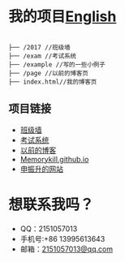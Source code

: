# 我的项目[English](https://github.com/Memorykill/Memorykill.github.io/blob/master/guide/readEnglish.md)
<pre><code>
├── /2017 //班级墙
├── /exam //考试系统
├── /example //写的一些小例子
├── /page //以前的博客页
├── index.html//我的博客页
</pre></code>
## 项目链接
* [班级墙](http://520you.club/2017)
* [考试系统](http://520you.club/exam)
* [以前的博客](http://520you.club/)
* [Memorykill.github.io](https://memorykill.github.io/)
* [申振升的网站](https://memorykill.github.io/)
# 想联系我吗？
- QQ：2151057013 
- 手机号:+86 13995613643 
- 邮箱：2151057013@qq.com
